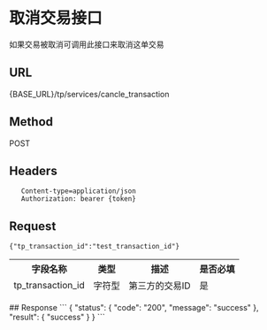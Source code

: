 # 取消交易接口

如果交易被取消可调用此接口来取消这单交易

## URL
   {BASE_URL}/tp/services/cancle_transaction

## Method
   POST

## Headers
```
   Content-type=application/json
   Authorization: bearer {token}
```

## Request
```
{"tp_transaction_id":"test_transaction_id"}
```
<table data-tablesaw-sortable>
    <thead>
        <tr>
            <th data-tablesaw-sortable-col data-tablesaw-sortable-default-col>字段名称</th>
            <th data-tablesaw-sortable-col>类型</th>
            <th data-tablesaw-sortable-col>描述</th>
            <th data-tablesaw-sortable-col>是否必填</th>
        </tr>
	<tr>
		<td>tp_transaction_id</th>
		<td>字符型</th>
		<td>第三方的交易ID</th>
		<td>是</th>
	</tr>
    </thead>
<table>
## Response
```
{
	"status": {
		"code": "200",
		"message": "success"
	},
	"result": {
	  "success"
	}
}
```
